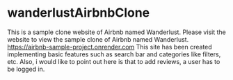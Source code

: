 # wanderlustAirbnbClone
This is a sample clone website of Airbnb named Wanderlust. 
Please visit the website to view the sample clone of Airbnb named Wanderlust. 
https://airbnb-sample-project.onrender.com
This site has been created implementing basic features such as search bar and categories like filters, etc.
Also, i would like to point out here is that to add reviews, a user has to be logged in.
